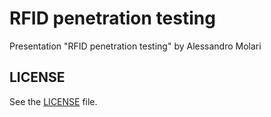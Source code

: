 # RFID penetration testing

Presentation "RFID penetration testing" by Alessandro Molari

## LICENSE

See the [LICENSE](./LICENSE) file.
